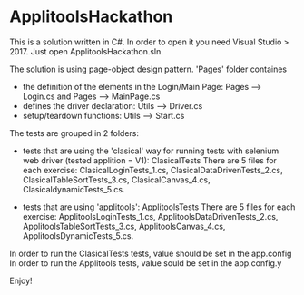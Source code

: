 # ApplitoolsHackathon

This is a solution written in C#.
In order to open it you need Visual Studio > 2017. Just open ApplitoolsHackathon.sln.

The solution is using page-object design pattern.
'Pages' folder containes
- the definition of the elements in the Login/Main Page: Pages --> Login.cs and Pages --> MainPage.cs
- defines the driver declaration: Utils --> Driver.cs
- setup/teardown functions: Utils --> Start.cs

The tests are grouped in 2 folders:
- tests that are using the 'clasical' way for running tests with selenium web driver (tested applition = V1): ClasicalTests
There are 5 files for each exercise: ClasicalLoginTests_1.cs, ClasicalDataDrivenTests_2.cs, ClasicalTableSortTests_3.cs, ClasicalCanvas_4.cs, ClasicaldynamicTests_5.cs.

- tests that are using 'applitools': ApplitoolsTests
There are 5 files for each exercise: ApplitoolsLoginTests_1.cs, ApplitoolsDataDrivenTests_2.cs, ApplitoolsTableSortTests_3.cs, ApplitoolsCanvas_4.cs, ApplitoolsDynamicTests_5.cs.

In order to run the ClasicalTests tests, <add key="BrowserType" value="chrome" /> value should be set in the app.config
In order to run the Applitools tests, <add key="BrowserType" value="eyes" /> value sould be set in the app.config.y


Enjoy!
